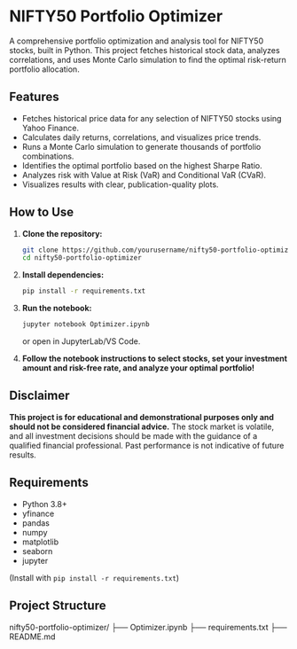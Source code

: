 # NIFTY50 Portfolio Optimizer

A comprehensive portfolio optimization and analysis tool for NIFTY50 stocks, built in Python.
This project fetches historical stock data, analyzes correlations, and uses Monte Carlo simulation to find the optimal risk-return portfolio allocation.

## Features

- Fetches historical price data for any selection of NIFTY50 stocks using Yahoo Finance.
- Calculates daily returns, correlations, and visualizes price trends.
- Runs a Monte Carlo simulation to generate thousands of portfolio combinations.
- Identifies the optimal portfolio based on the highest Sharpe Ratio.
- Analyzes risk with Value at Risk (VaR) and Conditional VaR (CVaR).
- Visualizes results with clear, publication-quality plots.

## How to Use

1.  **Clone the repository:**
    ```sh
    git clone https://github.com/yourusername/nifty50-portfolio-optimizer.git
    cd nifty50-portfolio-optimizer
    ```

2.  **Install dependencies:**
    ```sh
    pip install -r requirements.txt
    ```

3.  **Run the notebook:**
    ```sh
    jupyter notebook Optimizer.ipynb
    ```
    or open in JupyterLab/VS Code.

4.  **Follow the notebook instructions to select stocks, set your investment amount and risk-free rate, and analyze your optimal portfolio!**

## Disclaimer

**This project is for educational and demonstrational purposes only and should not be considered financial advice.** The stock market is volatile, and all investment decisions should be made with the guidance of a qualified financial professional. Past performance is not indicative of future results.

## Requirements

- Python 3.8+
- yfinance
- pandas
- numpy
- matplotlib
- seaborn
- jupyter

(Install with `pip install -r requirements.txt`)


## Project Structure
nifty50-portfolio-optimizer/
├── Optimizer.ipynb
├── requirements.txt
├── README.md
